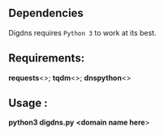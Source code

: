 Dependencies
----
Digdns requires `Python 3` to work at its best. 

Requirements:
----

**requests**<>;
**tqdm**<>;
**dnspython**<>

Usage :
----

**python3 digdns.py** **<domain name here**>
